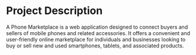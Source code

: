 # Project Description
A Phone Marketplace is a web application designed to connect buyers and sellers of mobile phones and related accessories. It offers a convenient and user-friendly online marketplace for individuals and businesses looking to buy or sell new and used smartphones, tablets, and associated products. 